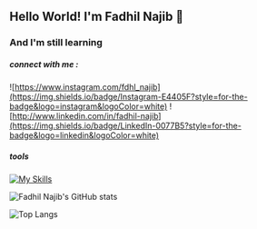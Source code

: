 ## Hello World! I'm Fadhil Najib 👋
### And I'm still learning


<!--
**FadhilNajib/FadhilNajib** is a ✨ _special_ ✨ repository because its `README.md` (this file) appears on your GitHub profile.

Here are some ideas to get you started:

- 🔭 I’m currently working on ...
- 🌱 I’m currently learning ...
- 👯 I’m looking to collaborate on ...
- 🤔 I’m looking for help with ...
- 💬 Ask me about ...
- 📫 How to reach me: ...
- 😄 Pronouns: ...
- ⚡ Fun fact: ...
--> 

##### connect with me :
![https://www.instagram.com/fdhl_najib](https://img.shields.io/badge/Instagram-E4405F?style=for-the-badge&logo=instagram&logoColor=white)  ![http://www.linkedin.com/in/fadhil-najib](https://img.shields.io/badge/LinkedIn-0077B5?style=for-the-badge&logo=linkedin&logoColor=white)

##### tools
[![My Skills](https://skillicons.dev/icons?i=cpp,html,css,php,python,java,git,mysql,figma)](https://skillicons.dev)

![Fadhil Najib's GitHub stats](https://github-readme-stats.vercel.app/api?username=FadhilNajib)

![Top Langs](https://github-readme-stats.vercel.app/api/top-langs/?username=FadhilNajib)